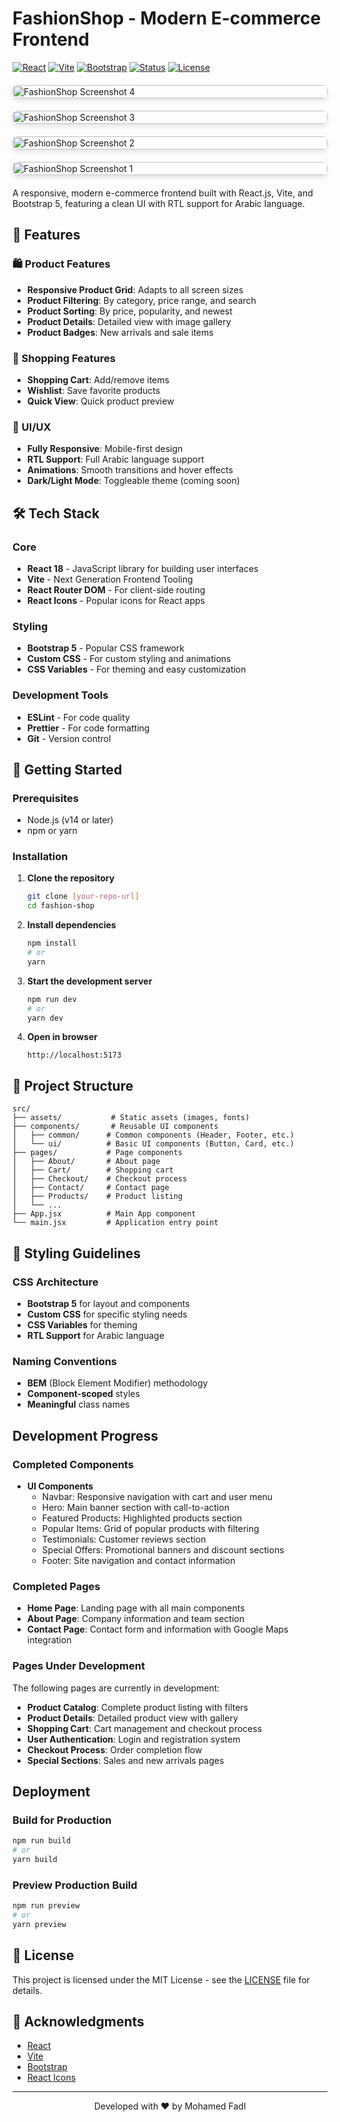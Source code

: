 # FashionShop - Modern E-commerce Frontend

[![React](https://img.shields.io/badge/React-19.x-blue)](https://reactjs.org/)
[![Vite](https://img.shields.io/badge/Vite-4.x-646CFF)](https://vitejs.dev/)
[![Bootstrap](https://img.shields.io/badge/Bootstrap-5.x-7952B3)](https://getbootstrap.com/)
[![Status](https://img.shields.io/badge/Status-In%20Development-yellow)](https://github.com/yourusername/fashion-shop)
[![License](https://img.shields.io/badge/License-MIT-green)](LICENSE)

<div style="display: grid; grid-template-columns: repeat(auto-fit, minmax(300px, 1fr)); gap: 20px; margin: 20px 0;">
  <img src="./src/assets/image/screenshot4.png" alt="FashionShop Screenshot 4" style="width: 100%; border-radius: 8px; box-shadow: 0 4px 8px rgba(0,0,0,0.1);" />
  <img src="./src/assets/image/screenshot3.png" alt="FashionShop Screenshot 3" style="width: 100%; border-radius: 8px; box-shadow: 0 4px 8px rgba(0,0,0,0.1);" />
  <img src="./src/assets/image/screenshot2.png" alt="FashionShop Screenshot 2" style="width: 100%; border-radius: 8px; box-shadow: 0 4px 8px rgba(0,0,0,0.1);" />
  <img src="./src/assets/image/screenshot1.png" alt="FashionShop Screenshot 1" style="width: 100%; border-radius: 8px; box-shadow: 0 4px 8px rgba(0,0,0,0.1);" />
  
</div>

A responsive, modern e-commerce frontend built with React.js, Vite, and Bootstrap 5, featuring a clean UI with RTL support for Arabic language.

## 🌟 Features

### 🛍️ Product Features
- **Responsive Product Grid**: Adapts to all screen sizes
- **Product Filtering**: By category, price range, and search
- **Product Sorting**: By price, popularity, and newest
- **Product Details**: Detailed view with image gallery
- **Product Badges**: New arrivals and sale items

### 🛒 Shopping Features
- **Shopping Cart**: Add/remove items
- **Wishlist**: Save favorite products
- **Quick View**: Quick product preview

### 🎨 UI/UX
- **Fully Responsive**: Mobile-first design
- **RTL Support**: Full Arabic language support
- **Animations**: Smooth transitions and hover effects
- **Dark/Light Mode**: Toggleable theme (coming soon)

## 🛠️ Tech Stack

### Core
- **React 18** - JavaScript library for building user interfaces
- **Vite** - Next Generation Frontend Tooling
- **React Router DOM** - For client-side routing
- **React Icons** - Popular icons for React apps

### Styling
- **Bootstrap 5** - Popular CSS framework
- **Custom CSS** - For custom styling and animations
- **CSS Variables** - For theming and easy customization

### Development Tools
- **ESLint** - For code quality
- **Prettier** - For code formatting
- **Git** - Version control

## 🚀 Getting Started

### Prerequisites
- Node.js (v14 or later)
- npm or yarn

### Installation

1. **Clone the repository**
   ```bash
   git clone [your-repo-url]
   cd fashion-shop
   ```

2. **Install dependencies**
   ```bash
   npm install
   # or
   yarn
   ```

3. **Start the development server**
   ```bash
   npm run dev
   # or
   yarn dev
   ```

4. **Open in browser**
   ```
   http://localhost:5173
   ```

## 📁 Project Structure

```
src/
├── assets/           # Static assets (images, fonts)
├── components/       # Reusable UI components
│   ├── common/      # Common components (Header, Footer, etc.)
│   └── ui/          # Basic UI components (Button, Card, etc.)
├── pages/           # Page components
│   ├── About/       # About page
│   ├── Cart/        # Shopping cart
│   ├── Checkout/    # Checkout process
│   ├── Contact/     # Contact page
│   ├── Products/    # Product listing
│   └── ...
├── App.jsx          # Main App component
└── main.jsx         # Application entry point
```

## 🎨 Styling Guidelines

### CSS Architecture
- **Bootstrap 5** for layout and components
- **Custom CSS** for specific styling needs
- **CSS Variables** for theming
- **RTL Support** for Arabic language

### Naming Conventions
- **BEM** (Block Element Modifier) methodology
- **Component-scoped** styles
- **Meaningful** class names

## Development Progress

### Completed Components
- **UI Components**
  - Navbar: Responsive navigation with cart and user menu
  - Hero: Main banner section with call-to-action
  - Featured Products: Highlighted products section
  - Popular Items: Grid of popular products with filtering
  - Testimonials: Customer reviews section
  - Special Offers: Promotional banners and discount sections
  - Footer: Site navigation and contact information

### Completed Pages
- **Home Page**: Landing page with all main components
- **About Page**: Company information and team section
- **Contact Page**: Contact form and information with Google Maps integration

### Pages Under Development
The following pages are currently in development:
- **Product Catalog**: Complete product listing with filters
- **Product Details**: Detailed product view with gallery
- **Shopping Cart**: Cart management and checkout process
- **User Authentication**: Login and registration system
- **Checkout Process**: Order completion flow
- **Special Sections**: Sales and new arrivals pages

## Deployment

### Build for Production
```bash
npm run build
# or
yarn build
```

### Preview Production Build
```bash
npm run preview
# or
yarn preview
```

## 📝 License

This project is licensed under the MIT License - see the [LICENSE](LICENSE) file for details.

## 🙏 Acknowledgments

- [React](https://reactjs.org/)
- [Vite](https://vitejs.dev/)
- [Bootstrap](https://getbootstrap.com/)
- [React Icons](https://react-icons.github.io/react-icons/)

---

<div align="center">
  Developed with ❤️ by Mohamed Fadl
</div>
